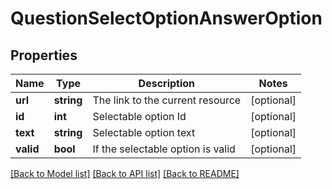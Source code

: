 # QuestionSelectOptionAnswerOption

## Properties
Name | Type | Description | Notes
------------ | ------------- | ------------- | -------------
**url** | **string** | The link to the current resource | [optional] 
**id** | **int** | Selectable option Id | [optional] 
**text** | **string** | Selectable option text | [optional] 
**valid** | **bool** | If the selectable option is valid | [optional] 

[[Back to Model list]](../../README.md#documentation-for-models) [[Back to API list]](../../README.md#documentation-for-api-endpoints) [[Back to README]](../../README.md)

